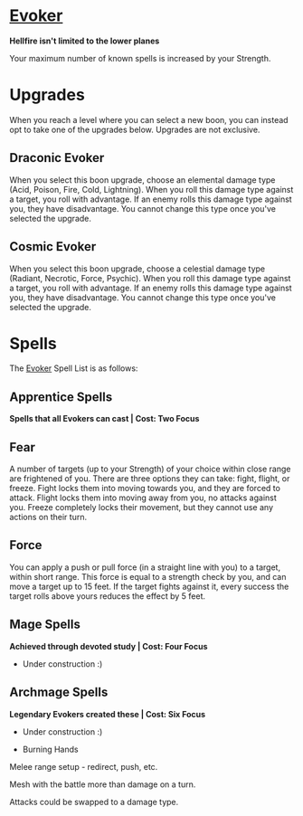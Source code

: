 # [Evoker](Evoker.md)
**Hellfire isn't limited to the lower planes**

Your maximum number of known spells is increased by your Strength.

# Upgrades
When you reach a level where you can select a new boon, you can instead opt to take one of the upgrades below. Upgrades are not exclusive.

## Draconic Evoker
When you select this boon upgrade, choose an elemental damage type (Acid, Poison, Fire, Cold, Lightning). When you roll this damage type against a target, you roll with advantage. If an enemy rolls this damage type against you, they have disadvantage. You cannot change this type once you've selected the upgrade.

## Cosmic Evoker
When you select this boon upgrade, choose a celestial damage type (Radiant, Necrotic, Force, Psychic). When you roll this damage type against a target, you roll with advantage. If an enemy rolls this damage type against you, they have disadvantage. You cannot change this type once you've selected the upgrade.

# Spells
The [Evoker](Evoker.md) Spell List is as follows:

## Apprentice Spells
**Spells that all Evokers can cast | Cost: Two Focus**

## Fear
A number of targets (up to your Strength) of your choice within close range are frightened of you. There are three options they can take: fight, flight, or freeze. Fight locks them into moving towards you, and they are forced to attack. Flight locks them into moving away from you, no attacks against you. Freeze completely locks their movement, but they cannot use any actions on their turn.

## Force
You can apply a push or pull force (in a straight line with you) to a target, within short range. This force is equal to a strength check by you, and can move a target up to 15 feet. If the target fights against it, every success the target rolls above yours reduces the effect by 5 feet.

## Mage Spells
**Achieved through devoted study | Cost: Four Focus**

- Under construction :)

## Archmage Spells
**Legendary Evokers created these | Cost: Six Focus**

- Under construction :)


- Burning Hands

Melee range setup - redirect, push, etc.

Mesh with the battle more than damage on a turn.

Attacks could be swapped to a damage type.